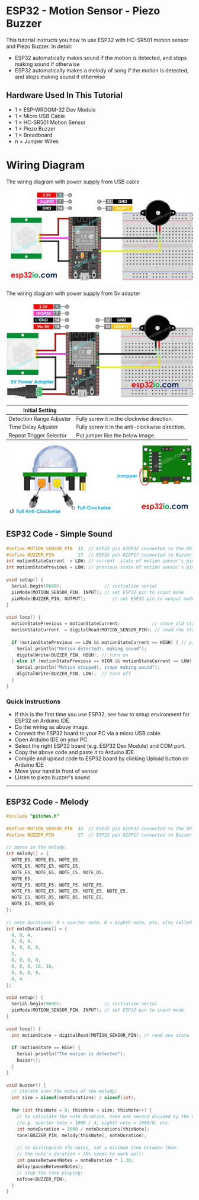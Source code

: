# ESP32 - Motion Sensor - Piezo Buzzer

This tutorial instructs you how to use ESP32 with HC-SR501 motion sensor and Piezo Buzzer. In detail:

  * ESP32 automatically makes sound if the motion is detected, and stops making sound if otherwise
  * ESP32 automatically makes a melody of song if the motion is detected, and stops making sound if otherwise

## Hardware Used In This Tutorial

  * 1	×	ESP-WROOM-32 Dev Module	
  * 1	×	Micro USB Cable	
  * 1	×	HC-SR501 Motion Sensor	
  * 1	×	Piezo Buzzer	
  * 1	×	Breadboard	
  * n	×	Jumper Wires

# Wiring Diagram

The wiring diagram with power supply from USB cable

![](figs/fig_4_1.jpg)

The wiring diagram with power supply from 5v adapter

![](figs/fig_4_2.jpg)

| Initial Setting           |                                            |
| ----------------------    | -------------------                        |
| Detection Range Adjuster  | Fully screw it in the clockwise direction. |
| Time Delay Adjuster       | Fully screw it in the anti-clockwise direction. |
| Repeat Trigger Selector   | Put jumper like the below image.           |

![](figs/fig_1_5.jpg)

## ESP32 Code - Simple Sound

```c++
#define MOTION_SENSOR_PIN  32  // ESP32 pin GIOP32 connected to the OUTPUT pin of motion sensor
#define BUZZER_PIN         17  // ESP32 pin GIOP17 connected to Buzzer's pin
int motionStateCurrent  = LOW; // current  state of motion sensor's pin
int motionStatePrevious = LOW; // previous state of motion sensor's pin

void setup() {
  Serial.begin(9600);                // initialize serial
  pinMode(MOTION_SENSOR_PIN, INPUT); // set ESP32 pin to input mode
  pinMode(BUZZER_PIN, OUTPUT);          // set ESP32 pin to output mode
}

void loop() {
  motionStatePrevious = motionStateCurrent;            // store old state
  motionStateCurrent  = digitalRead(MOTION_SENSOR_PIN); // read new state

  if (motionStatePrevious == LOW && motionStateCurrent == HIGH) { // pin state change: LOW -> HIGH
    Serial.println("Motion detected!, making sound");
    digitalWrite(BUZZER_PIN, HIGH); // turn on
  } else if (motionStatePrevious == HIGH && motionStateCurrent == LOW) { // pin state change: HIGH -> LOW
    Serial.println("Motion stopped!, stops making sound");
    digitalWrite(BUZZER_PIN, LOW);  // turn off
  }
}

```

### Quick Instructions

  * If this is the first time you use ESP32, see how to setup environment for ESP32 on Arduino IDE.
  * Do the wiring as above image.
  * Connect the ESP32 board to your PC via a micro USB cable
  * Open Arduino IDE on your PC.
  * Select the right ESP32 board (e.g. ESP32 Dev Module) and COM port.
  * Copy the above code and paste it to Arduino IDE.
  * Compile and upload code to ESP32 board by clicking Upload button on Arduino IDE
  * Move your hand in front of sensor
  * Listen to piezo buzzer's sound

---

## ESP32 Code - Melody

```c++
#include "pitches.h"

#define MOTION_SENSOR_PIN  32  // ESP32 pin GIOP32 connected to the OUTPUT pin of motion sensor
#define BUZZER_PIN         17  // ESP32 pin GIOP17 connected to Buzzer's pin

// notes in the melody:
int melody[] = {
  NOTE_E5, NOTE_E5, NOTE_E5,
  NOTE_E5, NOTE_E5, NOTE_E5,
  NOTE_E5, NOTE_G5, NOTE_C5, NOTE_D5,
  NOTE_E5,
  NOTE_F5, NOTE_F5, NOTE_F5, NOTE_F5,
  NOTE_F5, NOTE_E5, NOTE_E5, NOTE_E5, NOTE_E5,
  NOTE_E5, NOTE_D5, NOTE_D5, NOTE_E5,
  NOTE_D5, NOTE_G5
};

// note durations: 4 = quarter note, 8 = eighth note, etc, also called tempo:
int noteDurations[] = {
  8, 8, 4,
  8, 8, 4,
  8, 8, 8, 8,
  2,
  8, 8, 8, 8,
  8, 8, 8, 16, 16,
  8, 8, 8, 8,
  4, 4
};

void setup() {
  Serial.begin(9600);                // initialize serial
  pinMode(MOTION_SENSOR_PIN, INPUT); // set ESP32 pin to input mode
}

void loop() {
  int motionState = digitalRead(MOTION_SENSOR_PIN); // read new state

  if (motionState == HIGH) {
    Serial.println("The motion is detected");
    buzzer();
  }
}

void buzzer() {
  // iterate over the notes of the melody:
  int size = sizeof(noteDurations) / sizeof(int);

  for (int thisNote = 0; thisNote < size; thisNote++) {
    // to calculate the note duration, take one second divided by the note type.
    //e.g. quarter note = 1000 / 4, eighth note = 1000/8, etc.
    int noteDuration = 1000 / noteDurations[thisNote];
    tone(BUZZER_PIN, melody[thisNote], noteDuration);

    // to distinguish the notes, set a minimum time between them.
    // the note's duration + 30% seems to work well:
    int pauseBetweenNotes = noteDuration * 1.30;
    delay(pauseBetweenNotes);
    // stop the tone playing:
    noTone(BUZZER_PIN);
  }
}

```


